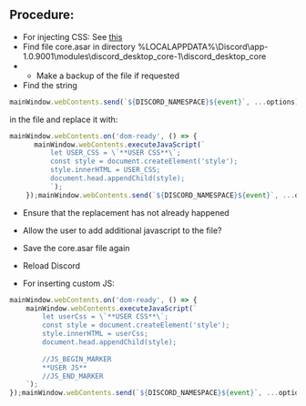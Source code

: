 ## Procedure: 
- For injecting CSS: See [this](https://gist.github.com/ebith/fa0381b8b386c349da4dd474957791f9)
- Find file core.asar in directory %LOCALAPPDATA%\Discord\app-1.0.9001\modules\discord_desktop_core-1\discord_desktop_core
- - Make a backup of the file if requested
- Find the string 
```js 
mainWindow.webContents.send(`${DISCORD_NAMESPACE}${event}`, ...options); 
``` 
in the file and replace it with:
```js
mainWindow.webContents.on('dom-ready', () => {
      mainWindow.webContents.executeJavaScript(`
          let USER_CSS = \`**USER CSS**\`;
          const style = document.createElement('style');
          style.innerHTML = USER_CSS;
          document.head.appendChild(style);
          `);
    });mainWindow.webContents.send(`${DISCORD_NAMESPACE}${event}`, ...options);
```
  - Ensure that the replacement has not already happened
  - Allow the user to add additional javascript to the file?
- Save the core.asar file again
- Reload Discord

- For inserting custom JS: 
```js
mainWindow.webContents.on('dom-ready', () => {
    mainWindow.webContents.executeJavaScript(`
        let userCss = \`**USER CSS**\`;
        const style = document.createElement('style');
        style.innerHTML = userCss;
        document.head.appendChild(style);
        
        //JS_BEGIN_MARKER
        **USER JS**
        //JS_END_MARKER
    `);
});mainWindow.webContents.send(`${DISCORD_NAMESPACE}${event}`, ...options);

```
